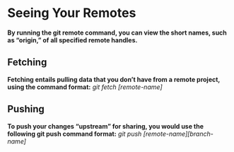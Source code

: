 # Seeing Your Remotes

**By running the git remote command, you can view the short names, such as “origin,” of all specified remote handles.**


## Fetching

**Fetching entails pulling data that you don’t have from a remote project, using the command format:**         *git fetch [remote-name]*

## Pushing

**To push your changes “upstream” for sharing, you would use the following git push command format:**        *git push [remote-name][branch-name]*